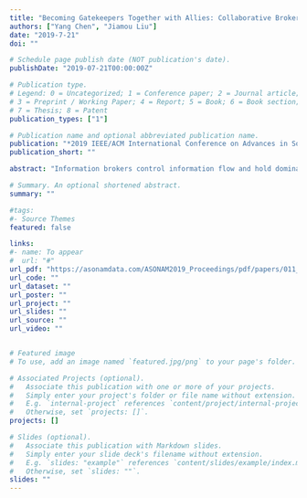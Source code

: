 ```yaml
---
title: "Becoming Gatekeepers Together with Allies: Collaborative Brokerage over Social Networks"
authors: ["Yang Chen", "Jiamou Liu"]
date: "2019-7-21"
doi: ""

# Schedule page publish date (NOT publication's date).
publishDate: "2019-07-21T00:00:00Z"

# Publication type.
# Legend: 0 = Uncategorized; 1 = Conference paper; 2 = Journal article;
# 3 = Preprint / Working Paper; 4 = Report; 5 = Book; 6 = Book section;
# 7 = Thesis; 8 = Patent
publication_types: ["1"]

# Publication name and optional abbreviated publication name.
publication: "*2019 IEEE/ACM International Conference on Advances in Social Networks Analysis and Mining -- ASONAM 2019*"
publication_short: ""

abstract: "Information brokers control information flow and hold dominating positions in a social network. We study how a team of individuals with heterogeneous influencing power may gain such advantageous position through establishing new links. In particular, a collaborative brokerage problem aims to find the smallest set of nodes for a team of individuals with different influencing power to cover the entire network. We phrase this problem as an extension to the classical graph domination problem and thus this problem is NP-hard. We show that a polynomial-time solution exists for directed trees. We then develop efficient algorithms over arbitrary directed networks. To evaluate the algorithms, we run experiments over networks generated using well-known random graph models and real-world datasets. Experimental results show that our algorithms produce relatively good solutions with faster speed."

# Summary. An optional shortened abstract.
summary: ""

#tags:
#- Source Themes
featured: false

links:
#- name: To appear
#  url: "#"
url_pdf: "https://asonamdata.com/ASONAM2019_Proceedings/pdf/papers/011_0081_014.pdf"
url_code: ""
url_dataset: ""
url_poster: ""
url_project: ""
url_slides: ""
url_source: ""
url_video: ""


# Featured image
# To use, add an image named `featured.jpg/png` to your page's folder. 

# Associated Projects (optional).
#   Associate this publication with one or more of your projects.
#   Simply enter your project's folder or file name without extension.
#   E.g. `internal-project` references `content/project/internal-project/index.md`.
#   Otherwise, set `projects: []`.
projects: []

# Slides (optional).
#   Associate this publication with Markdown slides.
#   Simply enter your slide deck's filename without extension.
#   E.g. `slides: "example"` references `content/slides/example/index.md`.
#   Otherwise, set `slides: ""`.
slides: ""
---
```



